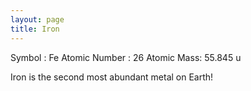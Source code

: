 ```yaml
---
layout: page
title: Iron
---
```


Symbol : Fe
Atomic Number : 26
Atomic Mass: 55.845 u

Iron is the second most abundant metal on Earth!

